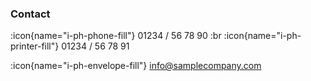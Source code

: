 ### Contact

:icon{name="i-ph-phone-fill"} 01234 / 56 78 90 :br
:icon{name="i-ph-printer-fill"} 01234 / 56 78 91

:icon{name="i-ph-envelope-fill"} info@samplecompany.com
